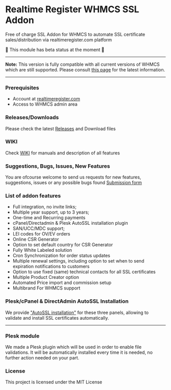 # Realtime Register WHMCS SSL Addon
Free of charge SSL Addon for WHMCS to automate SSL certificate sales/distribution via realtimeregister.com platform

:construction: This module has beta status at the moment :construction:
***
**Note:** This version is fully compatible with all current versions of WHMCS which are still supported. Please consult [this page](https://docs.whmcs.com/releases/) for the latest information.
***

### Prerequisites
- Account at [realtimeregister.com](https://realtimeregister.com)
- Access to WHMCS admin area

### Releases/Downloads
Please check the latest [Releases](https://github.com/realtimeregister/whmcs-ssl-addon/releases) and Download files 

### WIKI
Check [WIKI](https://github.com/realtimeregister/whmcs-ssl-addon/wiki) for manuals and description of all features

### Suggestions, Bugs, Issues, New Features
You are ofcourse welcome to send us requests for new features, suggestions, issues or any possible bugs found
[Submission form](https://github.com/realtimeregister/whmcs-ssl-addon/issues/new/choose)

### List of addon features
- Full integration, no invite links;
- Multiple year support, up to 3 years;
- One-time and Recurring payments
- cPanel/Directadmin & Plesk AutoSSL installation plugin
- SAN/UCC/MDC support;
- LEI codes for OV/EV orders
- Online CSR Generator
- Option to set default country for CSR Generator
- Fully White Labeled solution
- Cron Synchronization for order status updates
- Multiple renewal settings, including option to set when to send expiration notifications to customers
- Option to use fixed (same) technical contacts for all SSL certificates
- Multiple Product Creator option
- Automated Price import and commission setup
- Multibrand For WHMCS support

### Plesk/cPanel & DirectAdmin AutoSSL Installation 
We provide ["AutoSSL installation"](https://github.com/realtimeregister/whmcs-ssl-addon/wiki/AutoSSL) for these three panels, allowing to validate and install SSL certificates automatically. 
***

### Plesk module
We made a Plesk plugin which will be used in order to enable file validations. It will be automatically installed every time it is needed, no further action needed on your part.

### License
This project is licensed under the MIT License
